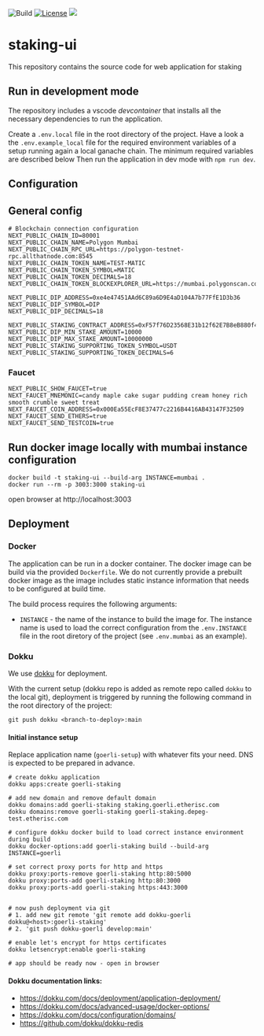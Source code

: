 ![Build](https://github.com/etherisc/staking-ui/actions/workflows/build.yml/badge.svg)
[![License](https://img.shields.io/badge/License-Apache_2.0-blue.svg)](https://opensource.org/licenses/Apache-2.0)
[![](https://dcbadge.vercel.app/api/server/cVsgakVG4R?style=flat)](https://discord.gg/Qb6ZjgE8)

# staking-ui 

This repository contains the source code for web application for staking

## Run in development mode 

The repository includes a vscode _devcontainer_ that installs all the necessary dependencies to run the application.

Create a `.env.local` file in the root directory of the project. Have a look a the `.env.example_local` file for the required environment variables of a setup running again a local ganache chain. The minimum required variables are described below
Then run the application in dev mode with `npm run dev`.

## Configuration

## General config

```
# Blockchain connection configuration
NEXT_PUBLIC_CHAIN_ID=80001
NEXT_PUBLIC_CHAIN_NAME=Polygon Mumbai
NEXT_PUBLIC_CHAIN_RPC_URL=https://polygon-testnet-rpc.allthatnode.com:8545
NEXT_PUBLIC_CHAIN_TOKEN_NAME=TEST-MATIC
NEXT_PUBLIC_CHAIN_TOKEN_SYMBOL=MATIC
NEXT_PUBLIC_CHAIN_TOKEN_DECIMALS=18
NEXT_PUBLIC_CHAIN_TOKEN_BLOCKEXPLORER_URL=https://mumbai.polygonscan.com/

NEXT_PUBLIC_DIP_ADDRESS=0xe4e47451AAd6C89a6D9E4aD104A7b77FfE1D3b36
NEXT_PUBLIC_DIP_SYMBOL=DIP
NEXT_PUBLIC_DIP_DECIMALS=18

NEXT_PUBLIC_STAKING_CONTRACT_ADDRESS=0xF57f76D23568E31b12f62E7B8eB880f486369bCf
NEXT_PUBLIC_DIP_MIN_STAKE_AMOUNT=10000
NEXT_PUBLIC_DIP_MAX_STAKE_AMOUNT=10000000
NEXT_PUBLIC_STAKING_SUPPORTING_TOKEN_SYMBOL=USDT
NEXT_PUBLIC_STAKING_SUPPORTING_TOKEN_DECIMALS=6
```

### Faucet 

```
NEXT_PUBLIC_SHOW_FAUCET=true
NEXT_FAUCET_MNEMONIC=candy maple cake sugar pudding cream honey rich smooth crumble sweet treat
NEXT_FAUCET_COIN_ADDRESS=0x000Ea55EcF8E37477c2216B4416AB43147F32509
NEXT_FAUCET_SEND_ETHERS=true
NEXT_FAUCET_SEND_TESTCOIN=true
```



## Run docker image locally with mumbai instance configuration

```
docker build -t staking-ui --build-arg INSTANCE=mumbai .
docker run --rm -p 3003:3000 staking-ui
```

open browser at http://localhost:3003


## Deployment

### Docker

The application can be run in a docker container. The docker image can be build via the provided `Dockerfile`. We do not currently provide a prebuilt docker image as the image includes static instance information that needs to be configured at build time.

The build process requires the following arguments:

- `INSTANCE` - the name of the instance to build the image for. The instance name is used to load the correct configuration from the `.env.INSTANCE` file in the root diretory of the project (see `.env.mumbai` as an example). 

### Dokku

We use [dokku](https://dokku.com/) for deployment. 

With the current setup (dokku repo is added as remote repo called `dokku` to the local git), deployment is triggered by running the following command in the root directory of the project:

```
git push dokku <branch-to-deploy>:main
```

#### Initial instance setup

Replace application name (`goerli-setup`) with whatever fits your need. DNS is expected to be prepared in advance.

```
# create dokku application 
dokku apps:create goerli-staking

# add new domain and remove default domain
dokku domains:add goerli-staking staking.goerli.etherisc.com
dokku domains:remove goerli-staking goerli-staking.depeg-test.etherisc.com

# configure dokku docker build to load correct instance environment during build
dokku docker-options:add goerli-staking build --build-arg INSTANCE=goerli

# set correct proxy ports for http and https
dokku proxy:ports-remove goerli-staking http:80:5000
dokku proxy:ports-add goerli-staking http:80:3000
dokku proxy:ports-add goerli-staking https:443:3000


# now push deployment via git 
# 1. add new git remote 'git remote add dokku-goerli dokku@<host>:goerli-staking'
# 2. 'git push dokku-goerli develop:main'

# enable let's encrypt for https certificates
dokku letsencrypt:enable goerli-staking

# app should be ready now - open in browser
```

#### Dokku documentation links: 

- https://dokku.com/docs/deployment/application-deployment/
- https://dokku.com/docs/advanced-usage/docker-options/
- https://dokku.com/docs/configuration/domains/
- https://github.com/dokku/dokku-redis

